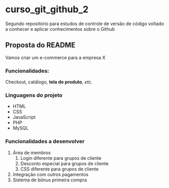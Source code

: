 # curso_git_github_2
Segundo repositório para estudos de controle de versão de código voltado a conhecer e aplicar conhecimentos sobre o Github

## Proposta do README

Vamos criar um e-commerce para a empresa X

### Funcionalidades:

Checkout, catálogo, __tela de produto__, _etc_.

### Linguagens do projeto

* HTML
* CSS
* JavaScript
* PHP
* MySQL

### Funcionalidades a desenvolver

1. Área de membros
   1. Login diferente para grupos de cliente
   2. Desconto especial para grupos de cliente
   3. CSS diferente para grupos de cliente
2. Integração com outros pagamentos
3. Sistema de bônus primeira compra 